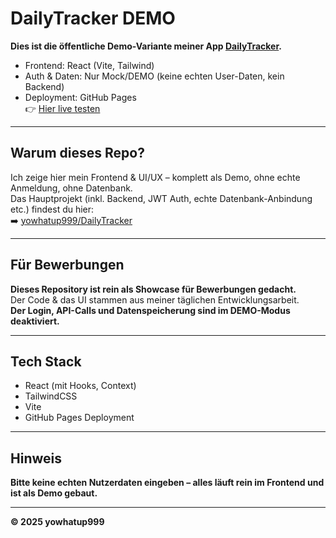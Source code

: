 # DailyTracker DEMO

**Dies ist die öffentliche Demo-Variante meiner App [DailyTracker](https://github.com/yowhatup999/DailyTracker).**

- Frontend: React (Vite, Tailwind)
- Auth & Daten: Nur Mock/DEMO (keine echten User-Daten, kein Backend)
- Deployment: GitHub Pages  
  👉 [Hier live testen](https://yowhatup999.github.io/dailytracker-demo/)

---

## Warum dieses Repo?

Ich zeige hier mein Frontend & UI/UX – komplett als Demo, ohne echte Anmeldung, ohne Datenbank.  
Das Hauptprojekt (inkl. Backend, JWT Auth, echte Datenbank-Anbindung etc.) findest du hier:  
➡️ [yowhatup999/DailyTracker](https://github.com/yowhatup999/DailyTracker)

---

## Für Bewerbungen

**Dieses Repository ist rein als Showcase für Bewerbungen gedacht.**  
Der Code & das UI stammen aus meiner täglichen Entwicklungsarbeit.  
**Der Login, API-Calls und Datenspeicherung sind im DEMO-Modus deaktiviert.**

---

## Tech Stack

- React (mit Hooks, Context)
- TailwindCSS
- Vite
- GitHub Pages Deployment

---

## Hinweis

**Bitte keine echten Nutzerdaten eingeben – alles läuft rein im Frontend und ist als Demo gebaut.**

---

**© 2025 yowhatup999**  
